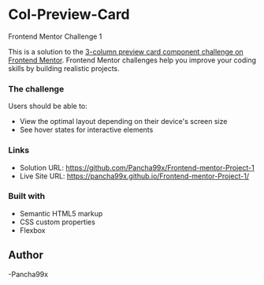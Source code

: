 # Col-Preview-Card
Frontend Mentor Challenge 1

This is a solution to the [3-column preview card component challenge on Frontend Mentor](https://www.frontendmentor.io/challenges/3column-preview-card-component-pH92eAR2-). Frontend Mentor challenges help you improve your coding skills by building realistic projects.

### The challenge

Users should be able to:

- View the optimal layout depending on their device's screen size
- See hover states for interactive elements

### Links

- Solution URL: https://github.com/Pancha99x/Frontend-mentor-Project-1
- Live Site URL: https://pancha99x.github.io/Frontend-mentor-Project-1/

### Built with

- Semantic HTML5 markup
- CSS custom properties
- Flexbox

## Author

-Pancha99x
